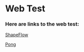 # Web Test

### Here are links to the web test:


[ShapeFlow](https://raidermakerspace.github.io/webtest/shapeflow/index.html)

[Pong](https://raidermakerspace.github.io/webtest/pong/index.html)
